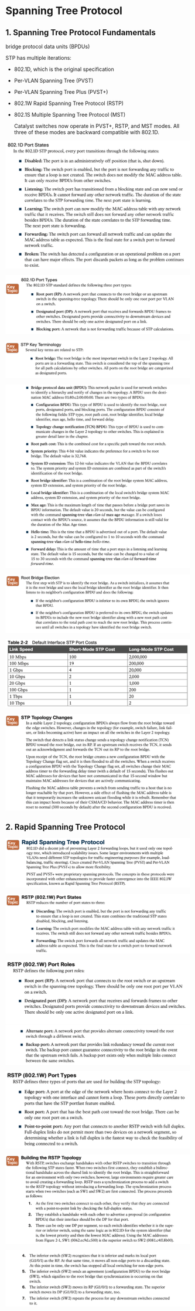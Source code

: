 # **Spanning Tree Protocol**

## 1. **Spanning Tree Protocol Fundamentals**

bridge protocol data units (BPDUs)

STP has multiple iterations:

- 802.1D, which is the original specification

- Per-VLAN Spanning Tree (PVST)

- Per-VLAN Spanning Tree Plus (PVST+)

- 802.1W Rapid Spanning Tree Protocol (RSTP)

- 802.1S Multiple Spanning Tree Protocol (MST)

  Catalyst switches now operate in PVST+, RSTP, and MST modes. All three of these modes are backward compatible with 802.1D.

![image-20230621163221204](images/image-20230621163221204.png)

![image-20230621163240541](images/image-20230621163240541.png)

![image-20230621163259648](images/image-20230621163259648.png)

![image-20230621163322229](images/image-20230621163322229.png)

![image-20230622091400128](images/image-20230622091400128.png)

![image-20230622092002204](images/image-20230622104946666.png)

![image-20230622102438104](images/image-20230622102438104.png)



## 2. **Rapid Spanning Tree Protocol**

![image-20230622103851432](images/image-20230622103851432.png)

![image-20230622103923625](images/image-20230622103923625.png)

![image-20230622104021455](images/image-20230622104021455.png)![image-20230622104041264](images/image-20230622104041264.png)

![image-20230622104314612](images/image-20230622104314612.png)

![image-20230622104643201](images/image-20230622104643201.png)

![image-20230622104657117](images/image-20230622104657117.png)
